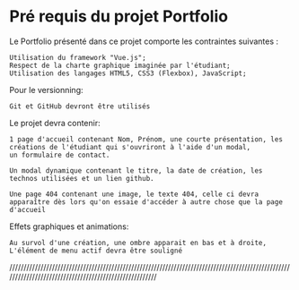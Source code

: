 # Pré requis du projet Portfolio

Le Portfolio présenté dans ce projet comporte les contraintes suivantes :
    
    Utilisation du framework "Vue.js";
    Respect de la charte graphique imaginée par l'étudiant;
    Utilisation des langages HTML5, CSS3 (Flexbox), JavaScript;

Pour le versionning:
    
    Git et GitHub devront être utilisés

Le projet devra contenir:

    1 page d'accueil contenant Nom, Prénom, une courte présentation, les créations de l'étudiant qui s'ouvriront à l'aide d'un modal,
    un formulaire de contact.

    Un modal dynamique contenant le titre, la date de création, les technos utilisées et un lien github.

    Une page 404 contenant une image, le texte 404, celle ci devra apparaître dès lors qu'on essaie d'accéder à autre chose que la page d'accueil

Effets graphiques et animations:
    
    Au survol d'une création, une ombre apparait en bas et à droite,
    L'élément de menu actif devra être souligné

    
///////////////////////////////////////////////////////////////////////////////////////////////////////////////////////////////////////////////////////

